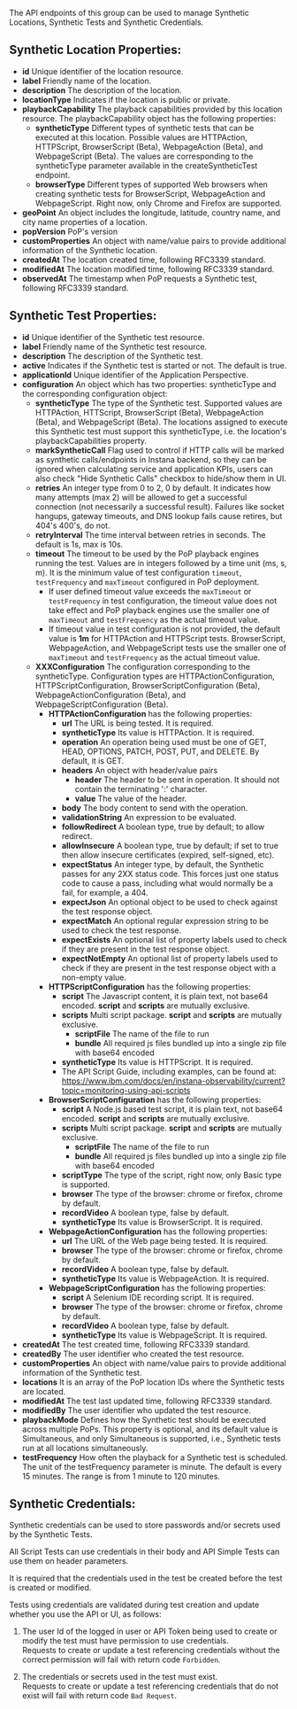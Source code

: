 The API endpoints of this group can be used to manage Synthetic Locations, Synthetic Tests and Synthetic Credentials. 

## Synthetic Location Properties:
- **id** Unique identifier of the location resource.
- **label** Friendly name of the location.
- **description** The description of the location.
- **locationType** Indicates if the location is public or private.
- **playbackCapability** The playback capabilities provided by this location resource.
  The playbackCapability object has the following properties: 
  - **syntheticType** Different types of synthetic tests that can be executed at this location. 
    Possible values are HTTPAction, HTTPScript, BrowserScript (Beta), WebpageAction (Beta), and WebpageScript (Beta). 
    The values are corresponding to the syntheticType parameter available in the createSyntheticTest endpoint.
  - **browserType** Different types of supported Web browsers when creating synthetic tests for BrowserScript, WebpageAction and WebpageScript.
    Right now, only Chrome and Firefox are supported. 
- **geoPoint** An object includes the longitude, latitude, country name, and city name properties of a location. 
- **popVersion** PoP's version
- **customProperties** An object with name/value pairs to provide additional information of the Synthetic location.
- **createdAt** The location created time, following RFC3339 standard.
- **modifiedAt** The location modified time, following RFC3339 standard.
- **observedAt** The timestamp when PoP requests a Synthetic test, following RFC3339 standard.

## Synthetic Test Properties:
- **id** Unique identifier of the Synthetic test resource.
- **label** Friendly name of the Synthetic test resource.
- **description** The description of the Synthetic test.
- **active** Indicates if the Synthetic test is started or not. The default is true.
- **applicationId** Unique identifier of the Application Perspective.
- **configuration** An object which has two properties: syntheticType and the corresponding configuration object:
    - **syntheticType** The type of the Synthetic test. Supported values are HTTPAction, HTTScript, BrowserScript (Beta), WebpageAction (Beta),
      and WebpageScript (Beta). The locations assigned to execute this Synthetic
      test must support this syntheticType, i.e. the location's playbackCapabilities property.
    - **markSyntheticCall** Flag used to control if HTTP calls will be marked as synthetic calls/endpoints in Instana backend, so they can be ignored when calculating service and application KPIs, users can also check "Hide Synthetic Calls" checkbox to hide/show them in UI.
    - **retries** An integer type from 0 to 2, 0 by default.
      It indicates how many attempts (max 2) will be allowed
      to get a successful connection (not necessarily a successful result).
      Failures like socket hangups, gateway timeouts, and DNS lookup fails cause retires, but 404's 400's, do not.
    - **retryInterval** The time interval between retries in seconds. The default is 1s, max is 10s.
    - **timeout** The timeout to be used by the PoP playback engines running the test. Values are in integers followed by a time unit (ms, s, m). 
      It is the minimum value of test configuration `timeout`, `testFrequency` and `maxTimeout` configured in PoP deployment.
        - If user defined timeout value exceeds the `maxTimeout` or `testFrequency` in test configuration, the timeout value does not take effect 
          and PoP playback engines use the smaller one of `maxTimeout` and `testFrequency` as the actual timeout value.
        - If timeout value in test configuration is not provided, the default value is **1m** for HTTPAction and HTTPScript tests. 
          BrowserScript, WebpageAction, and WebpageScript tests use the smaller one of `maxTimeout` and `testFrequency` as the actual timeout value.
    - **XXXConfiguration** The configuration corresponding to the syntheticType. Configuration types are HTTPActionConfiguration, HTTPScriptConfiguration,
      BrowserScriptConfiguration (Beta), WebpageActionConfiguration (Beta), and WebpageScriptConfiguration (Beta). 
        - **HTTPActionConfiguration** has the following properties:
            - **url** The URL is being tested. It is required.
            - **syntheticType** Its value is HTTPAction. It is required.
            - **operation** An operation being used must be one of GET, HEAD, OPTIONS, PATCH, POST, PUT, and DELETE. By default, it is GET.
            - **headers** An object with header/value pairs
                - **header** The header to be sent in operation. It should not contain the terminating ':' character.
                - **value** The value of the header.
            - **body** The body content to send with the operation.
            - **validationString** An expression to be evaluated.
            - **followRedirect** A boolean type, true by default; to allow redirect.
            - **allowInsecure** A boolean type,  true by default; if set to true then allow insecure certificates
              (expired, self-signed, etc).
            - **expectStatus** An integer type, by default, the Synthetic passes for any 2XX status code.
              This forces just one status code to cause a pass, including what would normally be a fail, for example, a 404.
            - **expectJson** An optional object to be used to check against the test response object.
            - **expectMatch** An optional regular expression string to be used to check the test response.
            - **expectExists** An optional list of property labels used to check if they are present in the test response object.
            - **expectNotEmpty** An optional list of property labels used to check if they are present in the test response object with a non-empty value.
        - **HTTPScriptConfiguration** has the following properties:
          - **script** The Javascript content, it is plain text, not base64 encoded. **script** and **scripts** are mutually exclusive.
          - **scripts** Multi script package. **script** and **scripts** are mutually exclusive.
              - **scriptFile** The name of the file to run
              - **bundle** All required js files bundled up into a single zip file with base64 encoded
          - **syntheticType** Its value is HTTPScript. It is required.
          - The API Script Guide, including examples, can be found at: https://www.ibm.com/docs/en/instana-observability/current?topic=monitoring-using-api-scripts
        - **BrowserScriptConfiguration** has the following properties:
          - **script** A Node.js based test script, it is plain text, not base64 encoded. **script** and **scripts** are mutually exclusive.
          - **scripts** Multi script package. **script** and **scripts** are mutually exclusive.
              - **scriptFile** The name of the file to run
              - **bundle** All required js files bundled up into a single zip file with base64 encoded
          - **scriptType** The type of the script, right now, only Basic type is supported. 
          - **browser** The type of the browser: chrome or firefox, chrome by default.
          - **recordVideo** A boolean type, false by default.
          - **syntheticType** Its value is BrowserScript. It is required.
        - **WebpageActionConfiguration** has the following properties:
          - **url** The URL of the Web page being tested. It is required.
          - **browser** The type of the browser: chrome or firefox, chrome by default.
          - **recordVideo** A boolean type, false by default.
          - **syntheticType** Its value is WebpageAction. It is required.
        - **WebpageScriptConfiguration** has the following properties:
          - **script** A Selenium IDE recording script. It is required.
          - **browser** The type of the browser: chrome or firefox, chrome by default.
          - **recordVideo** A boolean type, false by default.
          - **syntheticType** Its value is WebpageScript. It is required.
- **createdAt** The test created time, following RFC3339 standard.
- **createdBy** The user identifier who created the test resource.
- **customProperties** An object with name/value pairs to provide additional information of the Synthetic test.
- **locations** It is an array of the PoP location IDs where the Synthetic tests are located.
- **modifiedAt** The test last updated time, following RFC3339 standard.
- **modifiedBy** The user identifier who updated the test resource.
- **playbackMode** Defines how the Synthetic test should be executed across multiple
  PoPs. This property is optional, and its default value is Simultaneous, and only Simultaneous is supported, i.e.,
  Synthetic tests run at all locations simultaneously. 
- **testFrequency** How often the playback for a Synthetic test is scheduled. The unit of the testFrequency parameter is minute.
  The default is every 15 minutes. The range is from 1 minute to 120 minutes.

## Synthetic Credentials:

Synthetic credentials can be used to store passwords and/or secrets used by the Synthetic Tests.

All Script Tests can use credentials in their body and API Simple Tests can use them on header parameters.

It is required that the credentials used in the test be created before the test is created or modified.

Tests using credentials are validated during test creation and update whether you use the API or UI, as follows:

1. The user Id of the logged in user or API Token being used to create or modify the test must have permission to use credentials.  
  Requests to create or update a test referencing credentials without the correct permission will fail with return code `Forbidden`.

2. The credentials or secrets used in the test must exist.  
  Requests to create or update a test referencing credentials that do not exist will fail with return code `Bad Request`.